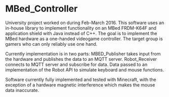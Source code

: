 # MBed_Controller

University project worked on during Feb-March 2016. This software uses an in-house library to implement functionality on an MBed FRDM-K64F and application shield with Java 
instead of C++.
The goal is to implement the MBed hardware as a one-handed videogame controller. The target group is gamers who can only reliably use one hand.

Currently implementation is in two parts:
  MBED_Publisher takes input from the hardware and publishes the data to an MQTT server.
  Robot_Receiver connects to MQTT server and subscribe for data. Data passed to an implementation of the Robot API to simulate keyboard
    and mouse functions. 

Software currently fully implemented and tested with Minecraft, with the exception of a hardware magnetic interference
  which makes the mouse data inaccurate. 

